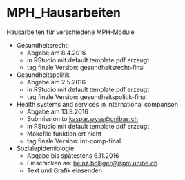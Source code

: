 # MPH_Hausarbeiten
Hausarbeiten für verschiedene MPH-Module

* Gesundheitsrecht:
  * Abgabe am 8.4.2016
  * in RStudio mit default template pdf erzeugt
  * tag finale Version: gesundheitsrecht-final
* Gesundheitspolitik
  * Abgabe am 2.5.2016
  * in RStudio mit default template pdf erzeugt
  * tag finale Version: gesundheitspolitik-final
* Health systems and services in international comparison
  * Abgabe am 13.9.2016
  * Submission to kaspar.wyss@unibas.ch
  * in RStudio mit default template pdf erzeugt
  * Makefile funktioniert nicht
  * tag finale Version: int-comp-final
* Sozialepidemiologie
  * Abgabe bis spätestens 6.11.2016
  * Einschicken an: heinz.bolliger@ispm.unibe.ch
  * Text und Grafik einsenden
